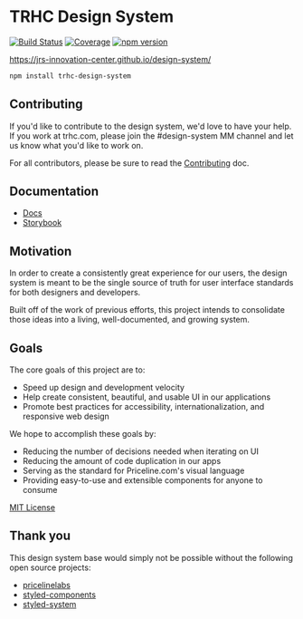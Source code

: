 # TRHC Design System

[![Build Status][travis-badge]][travis]
[![Coverage][coverage-badge]][coverage]
[![npm version][npm version]][npm version]

[travis-badge]: https://img.shields.io/travis/jrs-innovation-center/design-system/master.svg?style=flat-square
[travis]: https://travis-ci.org/jrs-innovation-center/design-system
[coverage-badge]: https://img.shields.io/codecov/c/github/jrs-innovation-center/design-system.svg?style=flat-square
[coverage]: https://codecov.io/github/jrs-innovation-center/design-system
[npm version]: https://img.shields.io/npm/v/trhc-design-system.svg?style=flat-square

https://jrs-innovation-center.github.io/design-system/

```sh
npm install trhc-design-system
```

## Contributing

If you'd like to contribute to the design system, we'd love to have your help.
If you work at trhc.com, please join the #design-system MM channel and let us know what you'd like to work on.

For all contributors, please be sure to read the [Contributing](CONTRIBUTING.md) doc.

## Documentation

- [Docs][site]
- [Storybook][storybook]

## Motivation

In order to create a consistently great experience for our users,
the design system is meant to be the single source of truth for user interface standards
for both designers and developers.

Built off of the work of previous efforts, this project intends
to consolidate those ideas into a living, well-documented, and growing system.

## Goals

The core goals of this project are to:

- Speed up design and development velocity
- Help create consistent, beautiful, and usable UI in our applications
- Promote best practices for accessibility, internationalization, and responsive web design

We hope to accomplish these goals by:

- Reducing the number of decisions needed when iterating on UI
- Reducing the amount of code duplication in our apps
- Serving as the standard for Priceline.com's visual language
- Providing easy-to-use and extensible components for anyone to consume

[site]: https://jrs-innovation-center.github.io/design-system/
[storybook]: https://jrs-innovation-center.github.io/design-system/storybook/

[MIT License](LICENSE.md)

## Thank you

This design system base would simply not be possible without the following open source projects:

- [pricelinelabs](https://pricelinelabs.github.io/design-system/)
- [styled-components](https://www.styled-components.com/)
- [styled-system](https://github.com/jxnblk/styled-system)
